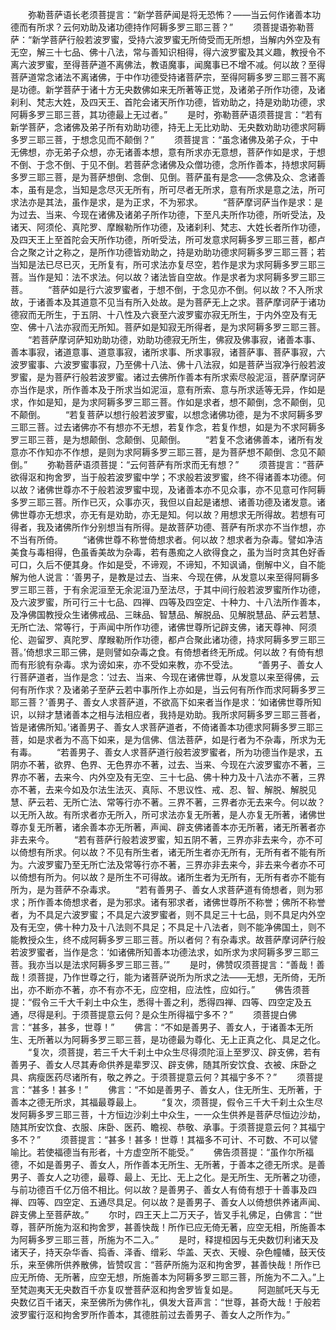 <!-- { "loadSidebar": true } -->
　　弥勒菩萨语长老须菩提言：“新学菩萨闻是将无恐怖？——当云何作诸善本功德而有所求？云何劝助及诸功德持作阿耨多罗三耶三菩？”
　　须菩提语弥勒菩萨：“新学菩萨行般若波罗蜜，受持六波罗蜜无所倚受而无所想，当解内外空及有无空，解三十七品、佛十八法，常与善知识相得，得六波罗蜜及其义趣，教授令不离六波罗蜜，至得菩萨道不离佛法，教语魔事，闻魔事已不增不减。何以故？至得菩萨道常念诸法不离诸佛，于中作功德受持诸菩萨宗，至得阿耨多罗三耶三菩不离是功德。新学菩萨于诸十方无央数佛如来无所著等正觉，及诸弟子所作功德，及诸刹利、梵志大姓，及四天王、首陀会诸天所作功德，皆劝助之，持是劝助功德，求阿耨多罗三耶三菩，其功德最上无过者。”
　　是时，弥勒菩萨语须菩提言：“若有新学菩萨，念诸佛及弟子所有劝助功德，持无上无比劝助、无央数劝助功德求阿耨多罗三耶三菩，于想念见而不颠倒？”
　　须菩提言：“虽念诸佛及弟子众，于中无佛想，亦无弟子众想，亦无诸善本想，意有所求亦无意想，菩萨作如是求，于想不倒、于念不倒、于见不倒。若菩萨念诸佛及众僧功德，念所作善本，持想求阿耨多罗三耶三菩，是为菩萨想倒、念倒、见倒。菩萨虽有是念——念佛及众、念诸善本，虽有是念，当知是念尽灭无所有，所可尽者无所求，意有所求是意之法，所可求法亦是其法，虽作是求，是为正求，不为邪求。
　　“菩萨摩诃萨当作是求：是为过去、当来、今现在诸佛及诸弟子所作功德，下至凡夫所作功德，所听受法，及诸天、阿须伦、真陀罗、摩睺勒所作功德，及诸刹利、梵志、大姓长者所作功德，及四天王上至首陀会天所作功德，所听受法，所可发意求阿耨多罗三耶三菩，都卢合之聚之计之称之，是所作功德皆劝助之，持是劝助功德求阿耨多罗三耶三菩；若当知是法已尽已灭，无所复有，所可求法亦复尽空，若作是求为求阿耨多罗三耶三菩。当作是知：法不求法。何以故？诸法皆自空故。作是求者为求阿耨多罗三耶三菩。
　　“菩萨如是行六波罗蜜者，于想不倒，于念见亦不倒。何以故？不入所求故，于诸善本及其道意不见当有所入处故。是为菩萨无上之求。菩萨摩诃萨于诸功德寂而无所生，于五阴、十八性及六衰至六波罗蜜亦寂无所生，于内外空及有无空、佛十八法亦寂而无所知。菩萨如是知寂无所得者，是为求阿耨多罗三耶三菩。
　　“若菩萨摩诃萨知劝助功德，劝助功德寂无所生，佛寂及佛事寂，诸善本事、善本事寂，诸道意事、道意事寂，诸所求事、所求事寂，诸菩萨事、菩萨事寂，六波罗蜜事、六波罗蜜事寂，乃至佛十八法、佛十八法寂，如是菩萨当寂净行般若波罗蜜，是为菩萨行般若波罗蜜。诸过去佛所作善本有所求索尽般泥洹，菩萨摩诃萨亦当作是求，所作善本及于所求当如泥洹，意有所索、意与所求适等无异，作如是求，作如是知，是为求阿耨多罗三耶三菩。作如是求者，想不颠倒，念不颠倒，见不颠倒。
　　“若复菩萨以想行般若波罗蜜，以想念诸佛功德，是为不求阿耨多罗三耶三菩。过去诸佛亦不有想亦不无想，若复作念，若复作想，如是为不求阿耨多罗三耶三菩，是为想颠倒、念颠倒、见颠倒。
　　“若复不念诸佛善本，诸所有发意亦不作知亦不作想，是则为求阿耨多罗三耶三菩，是为菩萨想不颠倒、念见不颠倒。”
　　弥勒菩萨语须菩提：“云何菩萨有所求而无有想？”
　　须菩提言：“菩萨欲得沤和拘舍罗，当于般若波罗蜜中学；不求般若波罗蜜，终不得诸善本功德。何以故？诸佛世尊亦不于般若波罗蜜中现，及诸善本亦不见众事，亦不见意可作阿耨多罗三耶三菩。所作已灭，众事亦灭，我但以自起是诸想、诸善功德及诸发意。诸佛世尊亦无想求，亦无有是劝助，亦无是知。何以故？用想求无所得故。若想有可得者，我及诸佛所作分别想当有所得。是故菩萨功德、菩萨有所求亦不当作想，亦不当有所倚。
　　“诸佛世尊不称誉倚想求者。何以故？想求者为杂毒。譬如净洁美食与毒相得，色虽香美故为杂毒，若有愚痴之人欲得食之，虽为当时贪其色好香可口，久后不便其身。作如是受，不谛观，不谛知，不知讽诵，倒解中义，自不能解为他人说言：‘善男子，是教是过去、当来、今现在佛，从发意以来至得阿耨多罗三耶三菩，于有余泥洹至无余泥洹乃至法尽，于其中间行般若波罗蜜所作功德，及六波罗蜜，所可行三十七品、四禅、四等及四空定、十种力、十八法所作善本，及净佛国教授众生诸佛戒品、三昧品、智慧品、解脱品、见解脱慧品、萨云若慧、无所亡法、常等行，于声闻中所作功德，诸佛世尊所记辟支佛，诸天尊神、阿须伦、迦留罗、真陀罗、摩睺勒所作功德，都卢合聚此诸功德，持求阿耨多罗三耶三菩。’倚想求三耶三佛，是则譬如杂毒之食。有倚想者终无所成。何以故？有倚有想而有形貌有杂毒。求为谤如来，亦不受如来教，亦不受法。
　　“善男子、善女人行菩萨道者，当作是念：‘过去、当来、今现在诸佛世尊，从发意以来至得佛，云何有所作求？及诸弟子至萨云若中事所作上亦如是，当云何有所作而求阿耨多罗三耶三菩？’善男子、善女人求菩萨道，不欲高下如来者当作是求：‘如诸佛世尊所知识，以辩才慧诸善本之相与法相应者，我持是劝助。我所求阿耨多罗三耶三菩者，皆是诸佛所知。’诸善男子、善女人求菩萨道者，不倚诸善本功德求阿耨多罗三耶三菩，如是求者为不高下如来，是为信佛、信法菩萨，如是行者为不杂毒，所求为无有毒。
　　“若善男子、善女人求菩萨道行般若波罗蜜者，所为功德当作是求，五阴亦不著，欲界、色界、无色界亦不著，过去、当来、今现在六波罗蜜亦不著，三界亦不著，去来今、内外空及有无空、三十七品、佛十种力及十八法亦不著，三界亦不著，去来今如及尔法生法灭、真际、不思议性、戒、忍、智、解脱、解脱见慧、萨云若、无所亡法、常等行亦不著。三界不著，三界者亦无去来今。何以故？以无所入故。有所求者亦无所入，所可求法亦复无所著，是人亦复无所著，诸佛世尊亦复无所著，诸余善本亦无所著，声闻、辟支佛诸善本亦无所著，诸无所著者亦非去来今。
　　“若有菩萨行般若波罗蜜，知五阴不著，三界亦非去来今，亦不可以倚想有所求。何以故？不见有所生者，诸无所生者亦无所有，无所有者不能有所为。六波罗蜜乃至无所亡法及常等行亦不著，三界亦非去来今，非去来今者亦不可以倚想有所为。何以故？是所生不可得故。诸所生者为无所有，无所有者亦不能有所为，是为菩萨不杂毒求。
　　“若有善男子、善女人求菩萨道有倚想者，则为邪求；所作善本倚想求者，是为邪求。诸有邪求者，诸佛世尊所不称誉；佛所不称誉者，为不具足六波罗蜜；不具足六波罗蜜者，则不具足三十七品，则不具足内外空及有无空，佛十种力及十八法则不具足；不具足十八法者，则不能净佛国土，则不能教授众生，终不成阿耨多罗三耶三菩。所以者何？有杂毒求。故菩萨摩诃萨行般若波罗蜜者，当作是念：‘如诸佛所知善本功德法求，如所求为求阿耨多罗三耶三菩。我亦当以是法求阿耨多罗三耶三菩。’”
　　是时，佛赞叹须菩提言：“善哉！善哉！须菩提，乃作世尊之行，能为诸菩萨说所为所求之法——无想，无所倚，无所出，亦不断亦不著，亦不有亦不无，应空相，应法性，应如行。”
　　佛告须菩提：“假令三千大千刹土中众生，悉得十善之利，悉得四禅、四等、四空定及五通，尽得是利。于须菩提意云何？是众生所得福宁多不？”
　　须菩提白佛言：“甚多，甚多，世尊！”
　　佛言：“不如是善男子、善女人，于诸善本无所生、无所著以为阿耨多罗三耶三菩，是功德最为尊化、无上正真之化、具足之化。
　　“复次，须菩提，若三千大千刹土中众生尽得须陀洹上至罗汉、辟支佛，若有善男子、善女人尽其寿命供养是辈罗汉、辟支佛，随其所安饮食、衣被、床卧之具、病瘦医药尽诸所有，敬之养之。于须菩提意云何？其福宁多不？”
　　须菩提言：“甚多！甚多！”
　　佛言：“不如是善男子、善女人，住无所生、无所著，于善本之德无所求，其福最尊最上。
　　“复次，须菩提，假令三千大千刹土众生尽发阿耨多罗三耶三菩，十方恒边沙刹土中众生，一一众生供养是菩萨尽恒边沙劫，随其所安饮食、衣服、床卧、医药、瞻视、恭敬、承事。于须菩提意云何？其福宁多不？”
　　须菩提言：“甚多！甚多！世尊！其福多不可计、不可数、不可以譬喻比。若使福德当有形者，十方虚空所不能受。”
　　佛告须菩提：“虽作尔所福德，不如是善男子、善女人，所作善本无所生、无所著，于善本之德无所求。是善男子、善女人之功德，最尊、最上、无比、无上之化。是无所生、无所著之功德，与前功德百千亿万倍不相比。何以故？是善男子、善女人有倚有想于十善事及四禅、四等、四空定、五通尽具足。何以故？是善男子、善女人以倚想供养诸声闻、辟支佛上至菩萨故。”
　　尔时，四王天上二万天子，皆叉手礼佛足，白佛言：“世尊，菩萨所施为沤和拘舍罗，甚善快哉！所作已应无倚无著，应空无相，所施善本为阿耨多罗三耶三菩，所施为不二入。”
　　是时，释提桓因与无央数忉利诸天及诸天子，持天杂华香、捣香、泽香、缯彩、华盖、天衣、天幔、杂色幢幡，鼓天伎乐，来至佛所供养散佛，皆赞叹言：“菩萨所施为沤和拘舍罗，甚善快哉！所作已应无所倚、无所著，应空无想，所施善本为阿耨多罗三耶三菩，所施为不二入。”上至梵迦夷天无央数百千亦复叹誉菩萨沤和拘舍罗皆复如是。
　　阿迦腻吒天与无央数亿百千诸天，来至佛所为佛作礼，俱发大音声言：“世尊，甚奇大哉！于般若波罗蜜行沤和拘舍罗所作善本，其德胜前过去善男子、善女人之所作为。”
